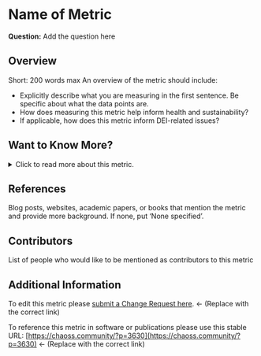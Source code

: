 # Name of Metric

**Question:** Add the question here


## Overview
Short: 200 words max
An overview of the metric should include: 
- Explicitly describe what you are measuring in the first sentence. Be specific about what the data points are.
- How does measuring this metric help inform health and sustainability? 
- If applicable, how does this metric inform DEI-related issues? 


## Want to Know More?

<span markdown="1"><details>
<summary>Click to read more about this metric.</summary>

### Data Collection Strategies 
(encouraged, e.g., surveys and interviews. Include specific data points to be collected.) 

### Filters 
(encouraged, different ways you could look at the data) 

### Visualizations
(encouraged, cite tool/website and date created/retrieved. Citation should be below the image as Figure X: Title (Source, Year))

</details></span>


## References
Blog posts, websites, academic papers, or books that mention the metric and provide more background. If none, put ‘None specified’. 


## Contributors
List of people who would like to be mentioned as contributors to this metric


## Additional Information
To edit this metric please [submit a Change Request here]( https://github.com/chaoss/wg-evolution/blob/main/focus-areas/issue-resolution/issue-resolution-duration.md). <- (Replace with the correct link)

To reference this metric in software or publications please use this stable URL: [https://chaoss.community/?p=3630](https://chaoss.community/?p=3630) <- (Replace with the correct link)

<!-- # For groupings in the knowledge base
Context tags: [1 to 5 Search keywords - working group, related terms, and synonyms comma delineated]
Keyword tags: [3 to 5 Search keywords - working group, related terms, and synonyms comma delineated]
-->

